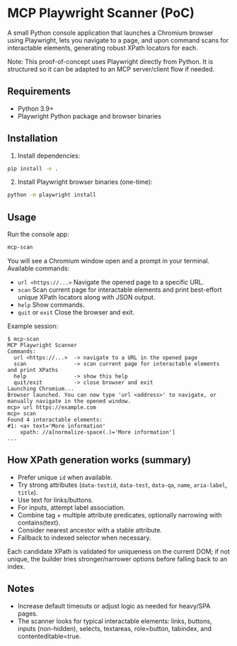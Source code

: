 # MCP Playwright Scanner (PoC)

A small Python console application that launches a Chromium browser using Playwright, lets you navigate to a page, and upon command scans for interactable elements, generating robust XPath locators for each.

Note: This proof-of-concept uses Playwright directly from Python. It is structured so it can be adapted to an MCP server/client flow if needed.

## Requirements
- Python 3.9+
- Playwright Python package and browser binaries

## Installation

1. Install dependencies:

```bash
pip install -e .
```

2. Install Playwright browser binaries (one-time):

```bash
python -m playwright install
```

## Usage

Run the console app:

```bash
mcp-scan
```

You will see a Chromium window open and a prompt in your terminal. Available commands:

- `url <https://...>` Navigate the opened page to a specific URL.
- `scan` Scan current page for interactable elements and print best-effort unique XPath locators along with JSON output.
- `help` Show commands.
- `quit` or `exit` Close the browser and exit.

Example session:

```
$ mcp-scan
MCP Playwright Scanner
Commands:
  url <https://...>  -> navigate to a URL in the opened page
  scan               -> scan current page for interactable elements and print XPaths
  help               -> show this help
  quit/exit          -> close browser and exit
Launching Chromium...
Browser launched. You can now type 'url <address>' to navigate, or manually navigate in the opened window.
mcp> url https://example.com
mcp> scan
Found 4 interactable elements:
#1: <a> text='More information'
    xpath: //a[normalize-space(.)='More information']
...
```

## How XPath generation works (summary)

- Prefer unique `id` when available.
- Try strong attributes (`data-testid`, `data-test`, `data-qa`, `name`, `aria-label`, `title`).
- Use text for links/buttons.
- For inputs, attempt label association.
- Combine tag + multiple attribute predicates, optionally narrowing with contains(text).
- Consider nearest ancestor with a stable attribute.
- Fallback to indexed selector when necessary.

Each candidate XPath is validated for uniqueness on the current DOM; if not unique, the builder tries stronger/narrower options before falling back to an index.

## Notes
- Increase default timeouts or adjust logic as needed for heavy/SPA pages.
- The scanner looks for typical interactable elements: links, buttons, inputs (non-hidden), selects, textareas, role=button, tabindex, and contenteditable=true.
